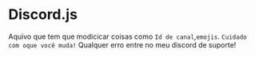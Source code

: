 # Discord.js
Aquivo que tem que modicicar coisas como ```Id de canal```,```emojis```.
```Cuidado com oque você muda!```
Qualquer erro entre no meu discord de suporte!
